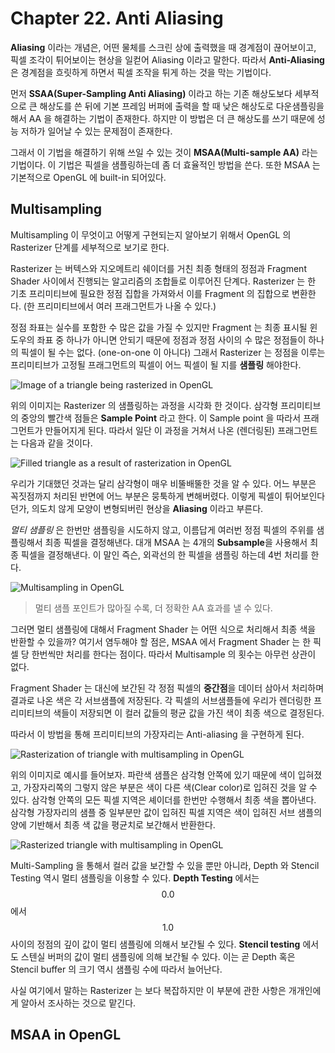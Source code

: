 # Chapter 22. Anti Aliasing

**Aliasing** 이라는 개념은, 어떤 물체를 스크린 상에 출력했을 때 경계점이 끊어보이고, 픽셀 조각이 튀어보이는 현상을 일컫어 Aliasing 이라고 말한다. 따라서 **Anti-Aliasing** 은 경계점을 흐릿하게 하면서 픽셀 조작을 튀게 하는 것을 막는 기법이다.

먼저 **SSAA(Super-Sampling Anti Aliasing)** 이라고 하는 기존 해상도보다 세부적으로 큰 해상도를 쓴 뒤에 기본 프레임 버퍼에 출력을 할 때 낮은 해상도로 다운샘플링을 해서 AA 을 해결하는 기법이 존재한다. 하지만 이 방법은 더 큰 해상도를 쓰기 때문에 성능 저하가 일어날 수 있는 문제점이 존재한다.

그래서 이 기법을 해결하기 위해 쓰일 수 있는 것이 **MSAA(Multi-sample AA)** 라는 기법이다. 이 기법은 픽셀을 샘플링하는데 좀 더 효율적인 방법을 쓴다. 또한 MSAA 는 기본적으로 OpenGL 에 built-in 되어있다.

## Multisampling

Multisampling 이 무엇이고 어떻게 구현되는지 알아보기 위해서 OpenGL 의 Rasterizer 단계를 세부적으로 보기로 한다.

Rasterizer 는 버텍스와 지오메트리 쉐이더를 거친 최종 형태의 정점과 Fragment Shader 사이에서 진행되는 알고리즘의 조합들로 이루어진 단계다. Rasterizer 는 한 기초 프리미티브에 필요한 정점 집합을 가져와서 이를 Fragment 의 집합으로 변환한다. (한 프리미티브에서 여러 프래그먼트가 나올 수 있다.)

정점 좌표는 실수를 포함한 수 많은 값을 가질 수 있지만 Fragment 는 최종 표시될 윈도우의 좌표 중 하나가 아니면 안되기 때문에 정점과 정점 사이의 수 많은 정점들이 하나의 픽셀이 될 수는 없다. (one-on-one 이 아니다) 그래서 Rasterizer 는 정점을 이루는 프리미티브가 고정될 프래그먼트의 픽셀이 어느 픽셀이 될 지를 **샘플링** 해야한다.

![Image of a triangle being rasterized in OpenGL](https://learnopengl.com/img/advanced/anti_aliasing_rasterization.png)

위의 이미지는 Rasterizer 의 샘플링하는 과정을 시각화 한 것이다. 삼각형 프리미티브의 중앙의 빨간색 점들은 **Sample Point** 라고 한다. 이 Sample point 을 따라서 프래그먼트가 만들어지게 된다. 따라서 일단 이 과정을 거쳐서 나온 (렌더링된) 프래그먼트는 다음과 같을 것이다.

![Filled triangle as a result of rasterization in OpenGL](https://learnopengl.com/img/advanced/anti_aliasing_rasterization_filled.png)

우리가 기대했던 것과는 달리 삼각형이 매우 비뚤배뚤한 것을 알 수 있다. 어느 부분은 꼭짓점까지 처리된 반면에 어느 부분은 뭉툭하게 변해버렸다. 이렇게 픽셀이 튀어보인다던가, 의도치 않게 모양이 변형되버린 현상을 **Aliasing** 이라고 부른다.

*멀티 샘플링* 은 한번만 샘플링을 시도하지 않고, 이름답게 여러번 정점 픽셀의 주위를 샘플링해서 최종 픽셀을 결정해낸다. 대개 MSAA 는 4개의 **Subsample**을 사용해서 최종 픽셀을 결정해낸다. 이 말인 즉슨, 외곽선의 한 픽셀을 샘플링 하는데 4번 처리를 한다.

![Multisampling in OpenGL](https://learnopengl.com/img/advanced/anti_aliasing_sample_points.png)

> 멀티 샘플 포인트가 많아질 수록, 더 정확한 AA 효과를 낼 수 있다.

그러면 멀티 샘플링에 대해서 Fragment Shader 는 어떤 식으로 처리해서 최종 색을 반환할 수 있을까? 여기서 염두해야 할 점은, MSAA 에서 Fragment Shader 는 한 픽셀 당 한번씩만 처리를 한다는 점이다. 따라서 Multisample 의 횟수는 아무런 상관이 없다.

Fragment Shader 는 대신에 보간된 각 정점 픽셀의 **중간점**을 데이터 삼아서 처리하며 결과로 나온 색은 각 서브샘플에 저장된다. 각 픽셀의 서브샘플들에 우리가 렌더링한 프리미티브의 색들이 저장되면 이 컬러 값들의 평균 값을 가진 색이 최종 색으로 결정된다.

따라서 이 방법을 통해 프리미티브의 가장자리는 Anti-aliasing 을 구현하게 된다. 

![Rasterization of triangle with multisampling in OpenGL](https://learnopengl.com/img/advanced/anti_aliasing_rasterization_samples.png)

위의 이미지로 예시를 들어보자. 파란색 샘플은 삼각형 안쪽에 있기 때문에 색이 입혀졌고, 가장자리쪽의 그렇지 않은 부분은 색이 다른 색(Clear color)로 입혀진 것을 알 수 있다. 삼각형 안쪽의 모든 픽셀 지역은 셰이더를 한번만 수행해서 최종 색을 뽑아낸다. 삼각형 가장자리의 샘플 중 일부분만 값이 입혀진 픽셀 지역은 색이 입혀진 서브 샘플의 양에 기반해서 최종 색 값을 평균치로 보간해서 반환한다.

![Rasterized triangle with multisampling in OpenGL](https://learnopengl.com/img/advanced/anti_aliasing_rasterization_samples_filled.png)

Multi-Sampling 을 통해서 컬러 값을 보간할 수 있을 뿐만 아니라, Depth 와 Stencil Testing 역시 멀티 샘플링을 이용할 수 있다. **Depth Testing** 에서는 $$ 0.0 $$ 에서 $$ 1.0 $$ 사이의 정점의 깊이 값이 멀티 샘플링에 의해서 보간될 수 있다. **Stencil testing** 에서도 스텐실 버퍼의 값이 멀티 샘플링에 의해 보간될 수 있다. 이는 곧 Depth 혹은 Stencil buffer 의 크기 역시 샘플링 수에 따라서 늘어난다.

사실 여기에서 말하는 Rasterizer 는 보다 복잡하지만 이 부분에 관한 사항은 개개인에게 알아서 조사하는 것으로 맡긴다.

## MSAA in OpenGL

